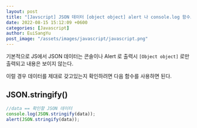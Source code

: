 ```yaml
---
layout: post
title: "[Javscript] JSON 데이터 [object object] alert 나 console.log 함수로 출력하는 방법"
date: 2022-08-15 15:12:09 +0600
categories: [Javascript]
author: EuiSangYu
post_image: "/assets/images/javascript/javascript.png"
---
```


기본적으로 JS에서 JSON 데이터는 콘솔이나 Alert 로 출력시 <code>[Object object]</code> 로만 출력되고 내용은 보이지 않는다.

이럴 경우 데이터를 제대로 갖고있는지 확인하려면 다음 함수를 사용하면 된다.

## JSON.stringify()

```javascript
//data == 확인할 JSON 데이터
console.log(JSON.stringify(data));
alert(JSON.stringify(data));
```